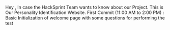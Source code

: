Hey , In case the HackSprint Team wants to know about our Project. This is Our Personality Identification Website. 
First Commit (11:00 AM to 2:00 PM) : Basic Initialization of welcome page with some questions for performing the test
